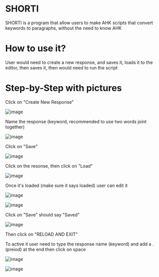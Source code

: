 # SHORTI
SHORTI is a program that allow users to make AHK scripts that convert keywords to paragraphs, without the need to know AHK

# How to use it?
User would need to create a new response, and saves it, loads it to the editor, then saves it, then would need to run the script

# Step-by-Step with pictures

Click on "Create New Response"

![image](https://user-images.githubusercontent.com/30260221/123726222-e347f980-d88f-11eb-8bef-5865719616ee.png)

Name the response (keyword, recommended to use two words joint together)

![image](https://user-images.githubusercontent.com/30260221/123726273-fd81d780-d88f-11eb-9f7d-a1ebb22c3db0.png)

Click on "Save"

![image](https://user-images.githubusercontent.com/30260221/123726346-17bbb580-d890-11eb-802e-f40a2c354816.png)

Click on the resonse, then click on "Load"

![image](https://user-images.githubusercontent.com/30260221/123726368-21451d80-d890-11eb-9847-e8097dbc9316.png)

Once it's loaded (make sure it says loaded) user can edit it

![image](https://user-images.githubusercontent.com/30260221/123726547-797c1f80-d890-11eb-8d52-a23a5a6f2586.png)

![image](https://user-images.githubusercontent.com/30260221/123726597-8dc01c80-d890-11eb-9991-a075eeac4a42.png)

Click on "Save" should say "Saved"

![image](https://user-images.githubusercontent.com/30260221/123726642-a3354680-d890-11eb-884d-59426999384b.png)

Then click on "RELOAD AND EXIT"

To active it user need to type the response name (keyword) and add a . (preiod) at the end then click on space

![image](https://user-images.githubusercontent.com/30260221/123727864-9dd8fb80-d892-11eb-99d0-9c4d9c838bed.png)

![image](https://user-images.githubusercontent.com/30260221/123727998-de387980-d892-11eb-9e4a-a18d5bfacf43.png)


